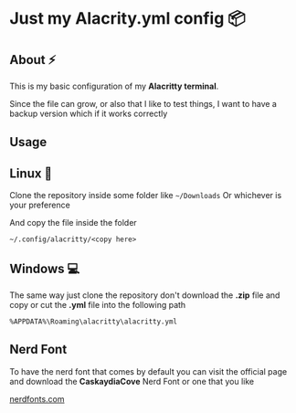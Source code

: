 # Just my Alacrity.yml config 📦

## About ⚡

This is my basic configuration of my **Alacritty terminal**.

Since the file can grow, or also that I like to test things,
I want to have a backup version which if it works correctly

## Usage

## Linux 🐧

Clone the repository inside some folder like `~/Downloads`
Or whichever is your preference

And copy the file inside the folder

```
~/.config/alacritty/<copy here>
```

## Windows 💻

The same way just clone the repository don't download the **.zip** file and copy or cut the **.yml** file into the following path

```
%APPDATA%\Roaming\alacritty\alacritty.yml
```

## Nerd Font 

To have the nerd font that comes by default you can visit the official page and download the **CaskaydiaCove** Nerd Font or one that you like

[nerdfonts.com](https://www.nerdfonts.com/font-downloads)
